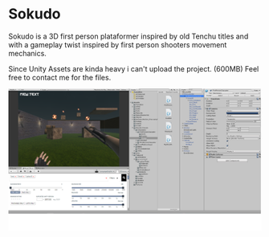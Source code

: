 # Sokudo

Sokudo is a 3D first person plataformer inspired by old Tenchu titles and with a gameplay twist inspired by first person
shooters movement mechanics.

Since Unity Assets are kinda heavy i can't upload the project. (600MB)
Feel free to contact me for the files.

![Click me for the preview!](https://github.com/ms0uto/Sokudo/blob/master/sokudo_preview.png)

